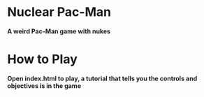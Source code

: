 # Nuclear Pac-Man

**A weird Pac-Man game with nukes**  
  
# How to Play
    
**Open index.html to play, a tutorial that tells you the controls and objectives is in the game**